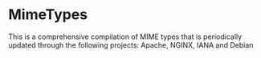 # MimeTypes
This is a comprehensive compilation of MIME types that is periodically updated through the following projects: Apache, NGINX, IANA and Debian

